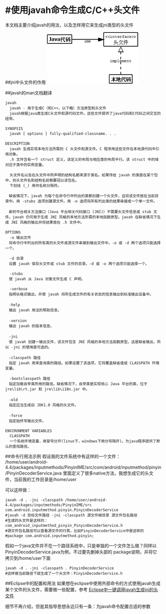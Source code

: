 #使用javah命令生成C/C++头文件
=============================
本文档主要介绍javah的用法，以及怎样用它来生成jni类型的头文件

##jni中头文件的作用
![Head file](/head.png)

##javah的man文档翻译
```
javah
  javah - 用于生成C（和C++，以下略）方法原型和头文件
  javah根据java类生成C头文件和源代码文件。这些文件提供了java代码和C代码之间交互的纽带。

SYNOPSIS
  javah [ options ] fully-qualified-classname. . .

DESCRIPTION
  javah 生成实现本地方法所需的 C 头文件和源文件。C 程序用这些文件在本地源代码中引用对象。
  .h 文件含有一个 struct 定义，该定义的布局与相应类的布局平行。该 struct 中的域对应于类中的实例变量。

  头文件名以及在头文件中所声明的结构名都来源于类名。如果传给 javah 的类是在某个包中，则头文件名和结构名前都要冠以该包名。
  下划线 (_) 用作名称分隔符。 
  
　缺省情况下，javah 为每个在命令行中列出的类都创建一个头文件，且将该文件放在当前目录中。用 -stubs 选项创建源文件。用 -o 选项将所有列出类的结果串接成一个单一文件。 
　
　新的平台相关方法接口（Java 平台相关代码接口 (JNI)）不需要头文件信息或 stub 文件。javah 仍可用于生成 JNI 风格的本地方法所需的本地函数原型。javah 在缺省情况下生成 JNI 风格的输出并将结果放在 .h 文件中。

OPTIONS
  -o 输出文件 
　将命令行中列出的所有类的头文件或源文件串接到输出文件中。-o 或 -d 两个选项只能选择一个。

  -d 目录 
　设置 javah 保存头文件或 stub 文件的目录。-d 或 -o 两个选项只能选择一个。

  -stubs 
　使 javah 从 Java 对象文件生成 C 声明。 

  -verbose 
　指明长格式输出，并使 javah 将所生成文件的有关状态的信息输出到标准输出设备中。 
　　
　-help 
　输出 javah 用法的帮助信息。 
　　
　-version 
　输出 javah 的版本信息。 
　
　-jni 
　使 javah 创建一输出文件，该文件包含 JNI 风格的本地方法函数原型。这是缺省输出，所以 -jni 的使用是可选的。 
　　
　-classpath 路径 
　指定 javah 用来查询类的路径。如果设置了该选项，它将覆盖缺省值或 CLASSPATH 环境变量。

  -bootclasspath 路径 
　指定加载自举类所用的路径。缺省情况下，自举类是实现核心 Java 平台的类，位于 jre\lib\rt.jar 和 jre\lib\i18n.jar 中。 
　　
　-old 
　指定应当生成旧 JDK1.0 风格的头文件。 
　　
　-force 
　指定始终写输出文件。

ENVIRONMENT VARIABLES
  CLASSPATH
  一个系统环境变量，用冒号分开(linux下，windows下用分号隔开)。为java程序提供了默认的查找路径。
```

##命令行用法示例
假设我的文件系统中有这样的一个文件：
/home/user/android-4.4/packages/inputmethods/PinyinIME/src/com/android/inputmethod/pinyin/PinyinDecoderService.java
里面定义了很多native方法，我想生成它的头文件，当前我的工作目录是/home/user

可以这样做：
```shell
javah -d . -jni -classpath /home/user/android-4.4/packages/inputmethods/PinyinIME/src com.android.inputmethod.pinyin.PinyinDecoderService  
#javah -d 目标文件路径 -jni -classpath 源文件根目录 源文件包名路径
#生成的头文件是这样的：com_android_inputmethod_pinyin_PinyinDecoderService.h
#源文件包名路径可以查看源文件的行首，比如PinyinDecoderService中是这样的
#package com.android.inputmethod.pinyin; 
```

假如一个java文件并不在一个路径系统中，只是单独的一个文件怎么做？同样以PinyinDecoderService.java为例，不过要先删掉头部的
package说明，并将它拷贝到/home/user下面
```shell
javah -d . -jni -classpath . PinyinDecoderService
#这样做当前路径下就生成了一个头文件：PinyinDecoderService.h
```

##Eclipse中的配置和用法
如果想在eclipse中使用外部命令的方式使用javah生成某个文件的头文件，需要做一些配置，参考
[Eclipse中一键调用javah生成jni的头文件](http://blog.csdn.net/s098668/article/details/8255734)

细节不再介绍，但是其指导思想永远只有一条：为javah命令配置合适的参数
